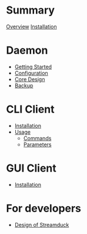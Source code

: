 # Summary

[Overview](./overview.md)
[Installation](./install.md)

# Daemon

- [Getting Started](daemon/getting-started.md)
- [Configuration](daemon/configuration.md)
- [Core Design](daemon/design.md)
- [Backup](daemon/backup.md)

# CLI Client

- [Installation](cli/install.md)
- [Usage](cli/usage.md)
  - [Commands](cli/commands.md)
  - [Parameters](cli/parameters.md)

# GUI Client

- [Installation]()

# For developers

- [Design of Streamduck]()